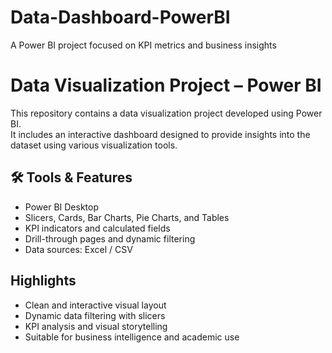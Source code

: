 # Data-Dashboard-PowerBI
A Power BI project focused on KPI metrics and business insights

#  Data Visualization Project – Power BI

This repository contains a data visualization project developed using Power BI.  
It includes an interactive dashboard designed to provide insights into the dataset using various visualization tools.

## 🛠 Tools & Features

- Power BI Desktop
- Slicers, Cards, Bar Charts, Pie Charts, and Tables
- KPI indicators and calculated fields
- Drill-through pages and dynamic filtering
- Data sources: Excel / CSV

##  Highlights

- Clean and interactive visual layout  
- Dynamic data filtering with slicers  
- KPI analysis and visual storytelling  
- Suitable for business intelligence and academic use

